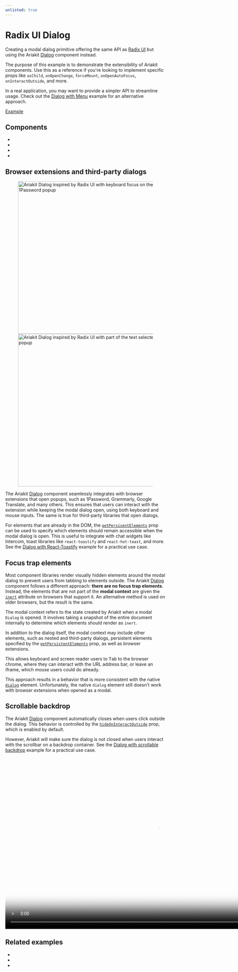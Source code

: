 ```yaml
---
unlisted: true
---
```


# Radix UI Dialog

<div data-description>

Creating a modal dialog primitive offering the same API as <a href="https://www.radix-ui.com">Radix UI</a> but using the Ariakit <a href="/components/dialog">Dialog</a> component instead.

</div>

<aside data-type="note" title="Note">

The purpose of this example is to demonstrate the extensibility of Ariakit components. Use this as a reference if you're looking to implement specific props like `asChild`, `onOpenChange`, `forceMount`, `onOpenAutoFocus`, `onInteractOutside`, and more.

In a real application, you may want to provide a simpler API to streamline usage. Check out the [Dialog with Menu](/examples/dialog-menu) example for an alternative approach.

</aside>

<a href="./index.tsx" data-playground>Example</a>

## Components

<div data-cards="components">

- [](/components/dialog)
- [](/components/disclosure)
- [](/components/portal)
- [](/components/role)

</div>

## Browser extensions and third-party dialogs

<figure data-media data-wide>

<img src="/images/dialog-radix-1password.png" width="640" height="480" alt="Ariakit Dialog inspired by Radix UI with keyboard focus on the username input showing the 1Password popup" />
<img src="/images/dialog-radix-google-translate.png" width="640" height="480" alt="Ariakit Dialog inspired by Radix UI with part of the text selected showing the Google Translate popup" />

</figure>

The Ariakit [Dialog](/components/dialog) component seamlessly integrates with browser extensions that open popups, such as 1Password, Grammarly, Google Translate, and many others. This ensures that users can interact with the extension while keeping the modal dialog open, using both keyboard and mouse inputs. The same is true for third-party libraries that open dialogs.

For elements that are already in the DOM, the [`getPersisentElements`](/apis/dialog#getpersistentelements) prop can be used to specify which elements should remain accessible when the modal dialog is open. This is useful to integrate with chat widgets like Intercom, toast libraries like `react-toastify` and `react-hot-toast`, and more. See the [Dialog with React-Toastify](/examples/dialog-react-toastify) example for a practical use case.

## Focus trap elements

Most component libraries render visually hidden elements around the modal dialog to prevent users from tabbing to elements outside. The Ariakit [Dialog](/components/dialog) component follows a different approach: **there are no focus trap elements**. Instead, the elements that are not part of the **modal context** are given the [`inert`](https://developer.mozilla.org/en-US/docs/Web/HTML/Global_attributes/inert) attribute on browsers that support it. An alternative method is used on older browsers, but the result is the same.

<aside data-type="note" title="What's the modal context?">

The modal context refers to the state created by Ariakit when a modal `Dialog` is opened. It involves taking a snapshot of the entire document internally to determine which elements should render as `inert`.

In addition to the dialog itself, the modal context may include other elements, such as nested and third-party dialogs, persistent elements specified by the [`getPersistentElements`](/apis/dialog#getpersistentelements) prop, as well as browser extensions.

</aside>

This allows keyboard and screen reader users to <kbd>Tab</kbd> to the browser chrome, where they can interact with the URL address bar, or leave an iframe, which mouse users could do already.

This approach results in a behavior that is more consistent with the native [`dialog`](https://developer.mozilla.org/en-US/docs/Web/HTML/Element/dialog) element. Unfortunately, the native `dialog` element still doesn't work with browser extensions when opened as a modal.

## Scrollable backdrop

The Ariakit [Dialog](/components/dialog) component automatically closes when users click outside the dialog. This behavior is controlled by the [`hideOnInteractOutside`](/apis/dialog#hideoninteractoutside) prop, which is enabled by default.

However, Ariakit will make sure the dialog is not closed when users interact with the scrollbar on a backdrop container. See the [Dialog with scrollable backdrop](/examples/dialog-backdrop-scrollable) example for a practical use case.

<video gif="true" data-large src="/videos/dialog-backdrop-scrollable.mp4" poster="/videos/dialog-backdrop-scrollable.jpg" width="960" height="540"></video>

## Related examples

<div data-cards="examples">

- [](/examples/dialog-backdrop-scrollable)
- [](/examples/dialog-menu)
- [](/examples/dialog-react-toastify)

</div>
